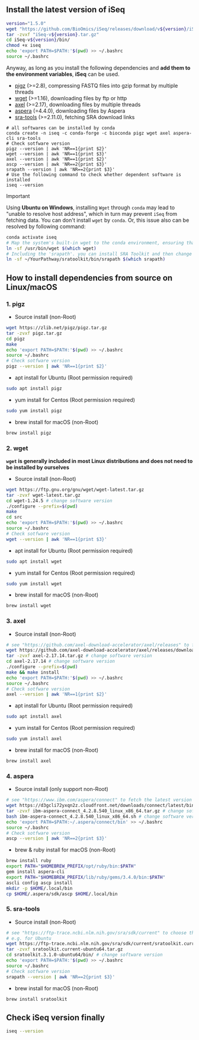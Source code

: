 ## Install the latest version of iSeq

```bash
version="1.5.0"
wget "https://github.com/BioOmics/iSeq/releases/download/v${version}/iSeq-v${version}.tar.gz"
tar -zvxf "iSeq-v${version}.tar.gz"
cd iSeq-v${version}/bin/
chmod +x iseq
echo 'export PATH=$PATH:'$(pwd) >> ~/.bashrc
source ~/.bashrc
```

Anyway, as long as you install the following dependencies and **add them to the environment variables**, **iSeq** can be used.

- [pigz](https://github.com/madler/pigz) (>=2.8), compressing FASTQ files into gzip format by multiple threads
- [wget](https://www.gnu.org/software/wget/) (>=1.16), downloading files by ftp or http
- [axel](https://github.com/axel-download-accelerator/axel) (>=2.17), downloading files by multiple threads
- [aspera](https://github.com/IBM/aspera-cli) (=4.4.0), downloading files by Aspera
- [sra-tools](https://github.com/ncbi/sra-tools) (>=2.11.0), fetching SRA download links

```{bash}
# all softwares can be installed by conda
conda create -n iseq -c conda-forge -c bioconda pigz wget axel aspera-cli sra-tools
# Check sotfware version
pigz --version | awk 'NR==1{print $2}'
wget --version | awk 'NR==1{print $3}'
axel --version | awk 'NR==1{print $2}'
ascp --version | awk 'NR==2{print $3}'
srapath --version | awk 'NR==2{print $3}'
# Use the following command to check whether dependent software is installed
iseq --version
```

> [!IMPORTANT]
> Using **Ubuntu on Windows**, installing `Wget` through `conda` may lead to "unable to resolve host address", which in turn may prevent `iSeq` from fetching data. You can don't install `wget` by `conda`. Or, this issue also can be resolved by following command:
> ```bash
> conda activate iseq
> # Map the system's built-in wget to the conda environment, ensuring that wget is properly installed.
> ln -sf /usr/bin/wget $(which wget)
> # Including the 'srapath'. you can install SRA Toolkit and then change the path below to your own.
> ln -sf ~/YourPathway/sratoolkit/bin/srapath $(which srapath)

## How to install dependencies from source on Linux/macOS

### 1. pigz

- Source install (non-Root)

```bash
wget https://zlib.net/pigz/pigz.tar.gz
tar -zvxf pigz.tar.gz
cd pigz
make
echo 'export PATH=$PATH:'$(pwd) >> ~/.bashrc
source ~/.bashrc
# Check sotfware version
pigz --version | awk 'NR==1{print $2}'
```

- apt install for Ubuntu (Root permission required)

```bash
sudo apt install pigz
```

- yum install for Centos (Root permission required)

```bash
sudo yum install pigz
```

- brew install for macOS (non-Root)

```bash
brew install pigz
```

### 2. wget

**`wget` is generally included in most Linux distributions and does not need to be installed by ourselves**

- Source install (non-Root)

```bash
wget https://ftp.gnu.org/gnu/wget/wget-latest.tar.gz
tar -zvxf wget-latest.tar.gz
cd wget-1.24.5 # change software version
./configure --prefix=$(pwd)
make
cd src
echo 'export PATH=$PATH:'$(pwd) >> ~/.bashrc
source ~/.bashrc
# Check sotfware version
wget --version | awk 'NR==1{print $3}'
```

- apt install for Ubuntu (Root permission required)

```bash
sudo apt install wget
```

- yum install for Centos (Root permission required)

```bash
sudo yum install wget
```

- brew install for macOS (non-Root)

```bash
brew install wget
```

### 3. axel

- Source install (non-Root)

```bash
# see "https://github.com/axel-download-accelerator/axel/releases" to fetch the latest version of axel
wget https://github.com/axel-download-accelerator/axel/releases/download/v2.17.14/axel-2.17.14.tar.gz
tar -zvxf axel-2.17.14.tar.gz # change software version
cd axel-2.17.14 # change software version
./configure --prefix=$(pwd)
make && make install
echo 'export PATH=$PATH:'$(pwd) >> ~/.bashrc
source ~/.bashrc
# Check sotfware version
axel --version | awk 'NR==1{print $2}'
```

- apt install for Ubuntu (Root permission required)

```bash
sudo apt install axel
```

- yum install for Centos (Root permission required)

```bash
sudo yum install axel
```

- brew install for macOS (non-Root)

```bash
brew install axel
```

### 4. aspera

- Source install (only support non-Root)

```bash
# see "https://www.ibm.com/aspera/connect" to fetch the latest version of aspera
wget https://d3gcli72yxqn2z.cloudfront.net/downloads/connect/latest/bin/ibm-aspera-connect_4.2.8.540_linux_x86_64.tar.gz
tar -zvxf ibm-aspera-connect_4.2.8.540_linux_x86_64.tar.gz # change software version
bash ibm-aspera-connect_4.2.8.540_linux_x86_64.sh # change software version
echo 'export PATH=$PATH:~/.aspera/connect/bin' >> ~/.bashrc
source ~/.bashrc
# Check sotfware version
ascp --version | awk 'NR==2{print $3}'
```

- brew & ruby install for macOS (non-Root)

```bash
brew install ruby
export PATH="$HOMEBREW_PREFIX/opt/ruby/bin:$PATH"
gem install aspera-cli
export PATH="$HOMEBREW_PREFIX/lib/ruby/gems/3.4.0/bin:$PATH"
ascli config ascp install
mkdir -p $HOME/.local/bin
cp $HOME/.aspera/sdk/ascp $HOME/.local/bin
```

### 5. sra-tools

- Source install (non-Root)

```bash
# see "https://ftp-trace.ncbi.nlm.nih.gov/sra/sdk/current" to choose the appropriate platform
# e.g. for Ubuntu
wget https://ftp-trace.ncbi.nlm.nih.gov/sra/sdk/current/sratoolkit.current-ubuntu64.tar.gz
tar -zvxf sratoolkit.current-ubuntu64.tar.gz
cd sratoolkit.3.1.0-ubuntu64/bin/ # change software version
echo 'export PATH=$PATH:'$(pwd) >> ~/.bashrc
source ~/.bashrc
# Check sotfware version
srapath --version | awk 'NR==2{print $3}'
```

- brew install for macOS (non-Root)

```bash
brew install sratoolkit
```

## Check iSeq version finally

```bash
iseq --version
```
